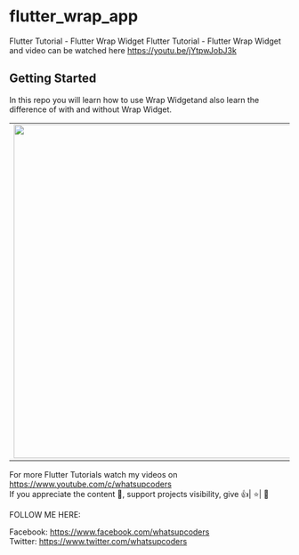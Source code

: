 # flutter_wrap_app

Flutter Tutorial - Flutter Wrap Widget
Flutter Tutorial - Flutter Wrap Widget and video can be watched here https://youtu.be/jYtpwJobJ3k

## Getting Started

In this repo you will learn how to use Wrap Widgetand also learn the difference of with and without Wrap Widget.
 

<div style="text-align: center">
    <table>
        <tr>
            <td style="text-align: center">
                    <img src="https://github.com/whatsupcoders/Flutter-Wrap/blob/master/assets/Flutter%20Wrap.png" width="600"/>
            </td>                    
      </tr>

  </table>
  </div>
  
For more Flutter Tutorials watch my videos on https://www.youtube.com/c/whatsupcoders <br />
If you appreciate the content 📖, support projects visibility, give 👍| ⭐| 👏

FOLLOW ME HERE:

Facebook: https://www.facebook.com/whatsupcoders <br />
Twitter: https://www.twitter.com/whatsupcoders
